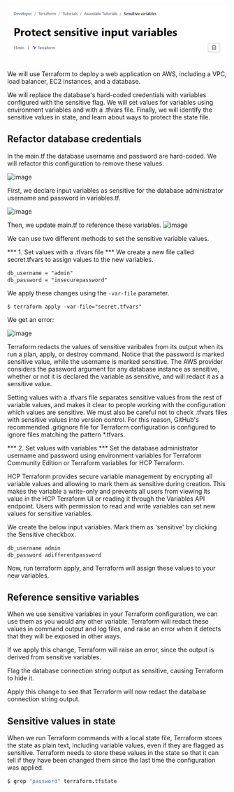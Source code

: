 ![alt text](image.png)

We will use Terraform to deploy a web application on AWS, including a VPC, load balancer, EC2 instances, and a database. 

We will replace the database's hard-coded credentials with variables configured with the sensitive flag. We will set values for variables using environment variables and with a .tfvars file. Finally, we will identify the sensitive values in state, and learn about ways to protect the state file.

## Refactor database credentials
In the main.tf the database username and password are hard-coded. We will refactor this configuration to remove these values. 

![image](https://github.com/ZCHAnalytics/terraform-associate-prep/assets/146954022/602bc50c-6903-47da-93b4-3e6a498e6479)

First, we declare input variables as sensitive for the database administrator username and password in variables.tf. 

![image](https://github.com/ZCHAnalytics/terraform-associate-prep/assets/146954022/16485ce0-135e-49ef-a070-f41d29208666)

Then, we update main.tf to reference these variables.
![image](https://github.com/ZCHAnalytics/terraform-associate-prep/assets/146954022/3c7744c8-3540-4570-bceb-16b518929305)

We can use two different methods to set the sensitive variable values.

*** 1. Set values with a .tfvars file ***
We create a new file called secret.tfvars to assign values to the new variables.
```hcl
db_username = "admin"
db_password = "insecurepassword"
```
We apply these changes using the `-var-file` parameter. 
```hcl
$ terraform apply -var-file="secret.tfvars"
```

We get an error:

![image](https://github.com/ZCHAnalytics/terraform-associate-prep/assets/146954022/bdc633f7-6584-42c1-8608-ecd6968f9f27)

Terraform redacts the values of sensitive varibales from its output when its run a plan, apply, or destroy command. Notice that the password is marked sensitive value, while the username is marked sensitive. The AWS provider considers the password argument for any database instance as sensitive, whether or not it is declared the variable as sensitive, and will redact it as a sensitive value. 

Setting values with a .tfvars file separates sensitive values from the rest of variable values, and makes it clear to people working with the configuration which values are sensitive. We must also be careful not to check .tfvars files with sensitive values into version control. For this reason, GitHub's recommended .gitignore file for Terraform configuration is configured to ignore files matching the pattern *.tfvars.

*** 2. Set values with variables ***
Set the database administrator username and password using environment variables for Terraform Community Edition or Terraform variables for HCP Terraform.

HCP Terraform provides secure variable management by encrypting all variable values and allowing to mark them as sensitive during creation. This makes the variable a write-only and prevents all users from viewing its value in the HCP Terraform UI or reading it through the Variables API endpoint. Users with permission to read and write variables can set new values for sensitive variables.

We create the below input variables. Mark them as 'sensitive' by clicking the Sensitive checkbox.
```hcl
db_username	admin
db_password	adifferentpassword
```
Now, run terraform apply, and Terraform will assign these values to your new variables.

## Reference sensitive variables
When we use sensitive variables in your Terraform configuration, we can use them as you would any other variable. Terraform will redact these values in command output and log files, and raise an error when it detects that they will be exposed in other ways.

If we apply this change, Terraform will raise an error, since the output is derived from sensitive variables.

Flag the database connection string output as sensitive, causing Terraform to hide it.

Apply this change to see that Terraform will now redact the database connection string output. 

## Sensitive values in state
When we run Terraform commands with a local state file, Terraform stores the state as plain text, including variable values, even if they are flagged as sensitive. Terraform needs to store these values in the state so that it can tell if they have been changed them since the last time the configuration was applied.

```bash
$ grep "password" terraform.tfstate
```
